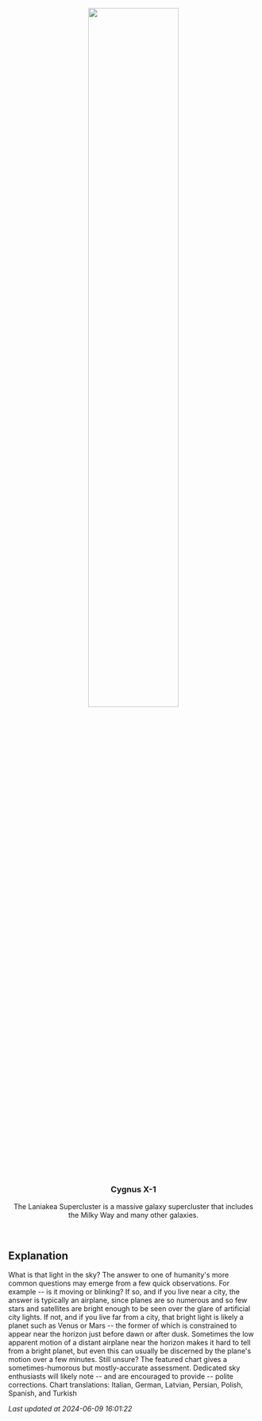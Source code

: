 <p align='center'>
    <img src='https://apod.nasa.gov/apod/image/2406/astronomy101_hk_960.jpg' width='60%' />
    <h3 align="center">Cygnus X-1</h3>
    <p align="center">The Laniakea Supercluster is a massive galaxy supercluster that includes the Milky Way and many other galaxies.</p>
</p>
<br/>

Explanation
--
What is that light in the sky? The answer to one of humanity's more common questions may emerge from a few quick observations.  For example -- is it moving or blinking? If so, and if you live near a city, the answer is typically an airplane, since planes are so numerous and so few stars and satellites are bright enough to be seen over the glare of artificial city lights. If not, and if you live far from a city, that bright light is likely a planet such as Venus or Mars -- the former of which is constrained to appear near the horizon just before dawn or after dusk.  Sometimes the low apparent motion of a distant airplane near the horizon makes it hard to tell from a bright planet, but even this can usually be discerned by the plane's motion over a few minutes. Still unsure?   The featured chart gives a sometimes-humorous but mostly-accurate assessment.  Dedicated sky enthusiasts will likely note -- and are encouraged to provide -- polite corrections.   Chart translations: Italian, German, Latvian, Persian, Polish, Spanish, and Turkish


*Last updated at 2024-06-09 16:01:22*
